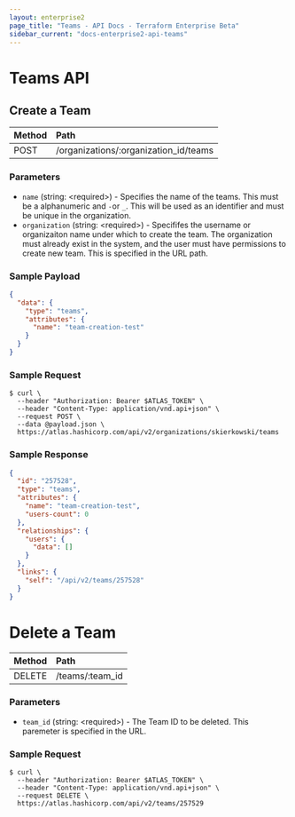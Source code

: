 ```yaml
---
layout: enterprise2
page_title: "Teams - API Docs - Terraform Enterprise Beta"
sidebar_current: "docs-enterprise2-api-teams"
---
```


# Teams API

## Create a Team

| Method | Path           |
| :----- | :------------- |
| POST | /organizations/:organization_id/teams |

### Parameters
- `name` (string: \<required\>) - Specifies the name of the teams. This must be a alphanumeric and `-`or `_`. This will be used as an identifier and must be unique in the organization.
- `organization` (string: \<required\>) - Specififes the username or organizaiton name under which to create the team. The organization must already exist in the system, and the user must have permissions to create new team. This is specified in the URL path.

### Sample Payload

```json
{
  "data": {
    "type": "teams",
    "attributes": {
      "name": "team-creation-test"
    }
  }
}
```

### Sample Request

```shell
$ curl \
  --header "Authorization: Bearer $ATLAS_TOKEN" \
  --header "Content-Type: application/vnd.api+json" \
  --request POST \
  --data @payload.json \
  https://atlas.hashicorp.com/api/v2/organizations/skierkowski/teams
```


### Sample Response

```json
{
  "id": "257528",
  "type": "teams",
  "attributes": {
    "name": "team-creation-test",
    "users-count": 0
  },
  "relationships": {
    "users": {
      "data": []
    }
  },
  "links": {
    "self": "/api/v2/teams/257528"
  }
}
```


# Delete a Team

| Method | Path           |
| :----- | :------------- |
| DELETE | /teams/:team_id |

### Parameters
- `team_id` (string: \<required\>) - The Team ID to be deleted. This paremeter is specified in the URL.


### Sample Request

```shell
$ curl \
  --header "Authorization: Bearer $ATLAS_TOKEN" \
  --header "Content-Type: application/vnd.api+json" \
  --request DELETE \
  https://atlas.hashicorp.com/api/v2/teams/257529
```